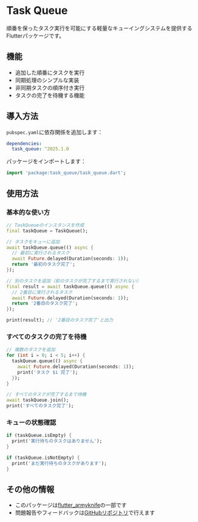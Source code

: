 <!--
This README describes the package. If you publish this package to pub.dev,
this README's contents appear on the landing page for your package.

For information about how to write a good package README, see the guide for
[writing package pages](https://dart.dev/tools/pub/writing-package-pages).

For general information about developing packages, see the Dart guide for
[creating packages](https://dart.dev/guides/libraries/create-packages)
and the Flutter guide for
[developing packages and plugins](https://flutter.dev/to/develop-packages).
-->

# Task Queue

順番を保ったタスク実行を可能にする軽量なキューイングシステムを提供するFlutterパッケージです。

## 機能

- 追加した順番にタスクを実行
- 同期処理のシンプルな実装
- 非同期タスクの順序付き実行
- タスクの完了を待機する機能

## 導入方法

`pubspec.yaml`に依存関係を追加します：

```yaml
dependencies:
  task_queue: ^2025.1.0
```

パッケージをインポートします：

```dart
import 'package:task_queue/task_queue.dart';
```

## 使用方法

### 基本的な使い方

```dart
// TaskQueueのインスタンスを作成
final taskQueue = TaskQueue();

// タスクをキューに追加
await taskQueue.queue(() async {
  // 最初に実行されるタスク
  await Future.delayed(Duration(seconds: 1));
  return '最初のタスク完了';
});

// 別のタスクを追加（前のタスクが完了するまで実行されない）
final result = await taskQueue.queue(() async {
  // 2番目に実行されるタスク
  await Future.delayed(Duration(seconds: 1));
  return '2番目のタスク完了';
});

print(result); // '2番目のタスク完了'と出力
```

### すべてのタスクの完了を待機

```dart
// 複数のタスクを追加
for (int i = 0; i < 5; i++) {
  taskQueue.queue(() async {
    await Future.delayed(Duration(seconds: 1));
    print('タスク $i 完了');
  });
}

// すべてのタスクが完了するまで待機
await taskQueue.join();
print('すべてのタスク完了');
```

### キューの状態確認

```dart
if (taskQueue.isEmpty) {
  print('実行待ちのタスクはありません');
}

if (taskQueue.isNotEmpty) {
  print('まだ実行待ちのタスクがあります');
}
```

## その他の情報

- このパッケージは[flutter_armyknife](https://github.com/eaglesakura/flutter_armyknife)の一部です
- 問題報告やフィードバックは[GitHubリポジトリ](https://github.com/eaglesakura/flutter_armyknife/task_queue)で行えます
